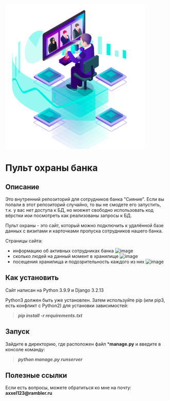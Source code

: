 ![Пульт охраны](github_images/image_security.png)

# Пульт охраны банка

## Описание

Это внутренний репозиторий для сотрудников банка "Сияние". Если вы попали в этот репозиторий случайно, то вы не смодете его запустить, т.к. у вас нет доступа к БД, но моежет свободно использовать код вёрстки иои посмотреть как реализованы запросы к БД.

Пульт охраны - это сайт, который можно подключить к удалённой базе данных с визитами и карточками пропуска сотрудников нашего банка.

Страницы сайта:
- информацию об активных сотрудниках банка
![image](https://user-images.githubusercontent.com/58893102/177723133-8abc678d-8eef-4b43-b769-92d93f0b03c6.png)
- сколько людей на данный момент в хранилище
![image](https://user-images.githubusercontent.com/58893102/177723240-52edee5f-8499-400a-9a71-03a900f54ad5.png)
- посещения хранилища и подозрительность каждого из них
![image](https://user-images.githubusercontent.com/58893102/177723374-cfb0c000-f8db-4cc6-a9f5-842c9080eae6.png)


## Как установить

Сайт написан на Python 3.9.9 и Django 3.2.13

Python3 должен быть уже установлен. Затем используйте pip (или pip3, есть конфликт с Python2) для установки зависимостей:

>***pip install -r requirements.txt***

## Запуск

Зайдите в директорию, где расположен файл ***manage.py** и введите в консоле команду:
>***python manage.py runserver***

## Полезные ссылки
Если есть вопросы, можете обратиться ко мне на почту: 
__axxel123@rambler.ru__